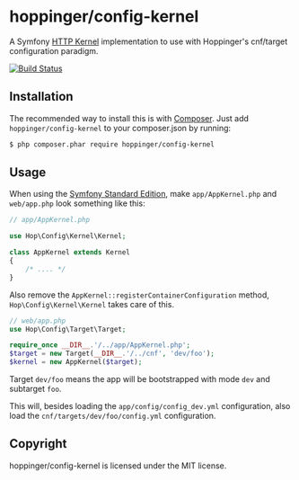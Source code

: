 # hoppinger/config-kernel

A Symfony [HTTP Kernel](https://github.com/symfony/HttpKernel) implementation to use with Hoppinger's cnf/target configuration paradigm.

[![Build Status](https://travis-ci.org/hoppinger/config-kernel.png?branch=master)](https://travis-ci.org/hoppinger/config-kernel)

## Installation

The recommended way to install this is with [Composer](http://getcomposer.org/). 
Just add `hoppinger/config-kernel` to your composer.json by running:

``` bash
$ php composer.phar require hoppinger/config-kernel
```

## Usage

When using the [Symfony Standard Edition](https://github.com/symfony/symfony-standard), make `app/AppKernel.php` and `web/app.php` look something like this:

```php
// app/AppKernel.php

use Hop\Config\Kernel\Kernel;

class AppKernel extends Kernel
{
	/* .... */
}
```

Also remove the `AppKernel::registerContainerConfiguration` method, `Hop\Config\Kernel\Kernel` takes care of this.

```php
// web/app.php
use Hop\Config\Target\Target;

require_once __DIR__.'/../app/AppKernel.php';
$target = new Target(__DIR__.'/../cnf', 'dev/foo');
$kernel = new AppKernel($target);
```

Target `dev/foo` means the app will be bootstrapped with mode `dev` and subtarget `foo`.

This will, besides loading the `app/config/config_dev.yml` configuration, also load the `cnf/targets/dev/foo/config.yml` configuration. 

## Copyright

hoppinger/config-kernel is licensed under the MIT license.    
